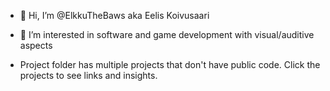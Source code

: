 - 👋 Hi, I’m @ElkkuTheBaws aka Eelis Koivusaari
- 👀 I’m interested in software and game development with visual/auditive aspects

- Project folder has multiple projects that don't have public code. Click the projects to see links and insights.
<!---
ElkkuTheBaws/ElkkuTheBaws is a ✨ special ✨ repository because its `README.md` (this file) appears on your GitHub profile.
You can click the Preview link to take a look at your changes.
--->
